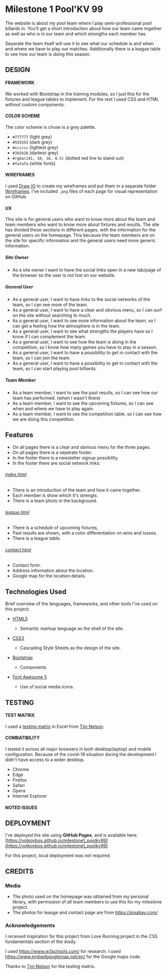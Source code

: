 # Milestone 1 Pool'KV 99

The website is about my pool team where I play semi-professional pool billards in. You'll get a short introduction about how our team came together as well as who is in our team and which strengths each member has.

Separate the team itself will use it to see what our schedule is and when and where we have to play our matches. Additionally there is a league table to see how our team is doing this season.
 
## DESIGN

#### FRAMEWORK
We worked with Bootstrap in the training modules, so I just this for the fixtures and league tables to implement. For the rest I used CSS and HTML without custom components.

#### COLOR SCHEME
The color scheme is chose is a grey palette.

- `#777777` (light grey)
- `#555555` (dark grey)
- `#cccccc` (lightest grey)
- `#2b2b2b` (darkest grey)
- `#rgba(241, 10, 10, 0.5)` (dotted red line to stand out)
- `#fafafa` (white fonts)



#### WIREFRAMES
I used [Draw IO](https://www.draw.io) to create my wireframes and put them in a separate folder [Wireframes](https://github.com/VolkovBos/milestone1_poolkv99/tree/master/wireframes). I've included `.png` files of each page for visual representation on GitHub.

#### UX

This site is for general users who want to know more about the team and team members who want to know more about fixtures and results. The site has divided these sections in different pages, with the information for the general users on the homepage. This because the team members are on the site for specific information and the general users need more generic information.

##### Site Owner
- As a site owner I want to have the social links open in a new tab/page of the browser so the user is not lost on our website.

##### General User
- As a general user, I want to have links to the social networks of the team, so I can see more of the team.
- As a general user, I want to have a clear and obvious menu, so I can surf on the site without searching to much.
- As a general user, I want to see more information about the team, so I can get a feeling how the atmosphere is in the team.
- As a general user, I want to see what strengths the players have so I know if I can complement the team.
- As a general user, I want to see how the team is doing in the competition, so I know how many games you have to play in a season.
- As a general user, I want to have a possibility to get in contact with the team, so I can join the team.
- As a general user, I want to have a possibility to get in contact with the team, so I can start playing pool billiards.

##### Team Member
- As a team member, I want to see the past results, so I can see how our team has performed. (when I wasn't there)
- As a team member, I want to see the upcoming fixtures, so I can see when and where we have to play again.
- As a team member, I want to see the competition table, so I can see how we are doing this competition.


## Features
- On all pages there is a clear and obvious menu for the three pages.
- On all pages there is a seperate footer.
- In the footer there is a newsletter signup possibility.
- In the footer there are social network links.


###### [index.html](https://volkovbos.github.io/milestone1_poolkv99/index.html)
- There is an introduction of the team and how it came together.
- Each member is show which it's strengts.
- There is a team photo in the background.

###### [league.html](https://volkovbos.github.io/milestone1_poolkv99/league.html)
- There is a schedule of upcoming fixtures, 
- Past results are shown, with a color differentiation on wins and losses.
- There is a league table.


###### [contact.html](https://volkovbos.github.io/milestone1_poolkv99/contact.html)
- Contact form.
- Address information about the location.
- Google map for the location details.


## Technologies Used
Brief overview of the languages, frameworks, and other tools I've used on this project:

- [HTML5](https://en.wikipedia.org/wiki/HTML5)
    - Semantic markup language as the shell of the site.

- [CSS3](https://en.wikipedia.org/wiki/Cascading_Style_Sheets)
    - Cascading Style Sheets as the design of the site.

- [Bootstrap](https://en.wikipedia.org/wiki/Bootstrap_(front-end_framework))
    - Components 

- [Font Awesome 5](https://fontawesome.com)
   - Use of social media icons.

## TESTING

#### TEST MATRIX

I used a [testing matrix](https://github.com/VolkovBos/milestone1_poolkv99/blob/master/testing/TestScriptWebsite.xlsx) in Excel from [Tim Nelson](https://github.com/TravelTimN/ci-milestone01-ucfd).

#### COMBATIBILITY

I tested it across all major browsers in both desktop(laptop) and mobile configuration. Because of the covid-19 situation during the development I didn't have access to a wider desktop.

- Chrome
- Edge
- Firefox
- Safari
- Opera
- Internet Explorer

#### NOTED ISSUES


## DEPLOYMENT

I've deployed the site using **GitHub Pages**, and is available here: [https://volkovbos.github.io/milestone1_poolkv99](https://volkovbos.github.io/milestone1_poolkv99)

For this project, local deployment was not required.

## CREDITS

### Media
- The photo used on the homepage was obtained from my personal library, with permission of all team members to use this for my milestone project.
- The photos for leauge and contact page are from https://pixabay.com/


### Acknowledgements

I received inspiration for this project from Love Running project in the CSS fundamentals section of the study.

I used https://www.w3schools.com/ for research.
I used https://www.embedgooglemap.net/en/ for the Google maps code.

Thanks to [Tim Nelson](https://github.com/TravelTimN/ci-milestone01-ucfd) for the testing matrix.
